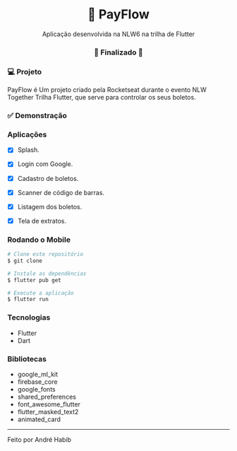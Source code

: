 

<!-- <p align="center">
  <img src="https://github.com/gabriel-nt/Payflow/blob/master/assets/images/logofull.png" alt="PayFlow" height="125"/>
</p> -->
<h1 align="center">
    🚀 PayFlow
</h1>
<p align="center">Aplicação desenvolvida na NLW6 na trilha de Flutter</p>

<h3 align="center"> 
🚧  Finalizado  🚧
</h3>


### 💻 Projeto

PayFlow é Um projeto criado pela Rocketseat durante o evento NLW Together Trilha Flutter, que serve para controlar os seus boletos. 

### ✅ Demonstração
<!-- <p>
  <img src="https://github.com/gabriel-nt/Payflow/blob/master/assets/images/cover.png" alt="PayFlow" />
</p> -->

### Aplicações

- [x] Splash.
- [x] Login com Google.
- [x] Cadastro de boletos.
- [x] Scanner de código de barras.
- [x] Listagem dos boletos.
- [x] Tela de extratos.


### Rodando o Mobile

```bash
# Clone este repositório
$ git clone 

# Instale as dependências
$ flutter pub get

# Execute a aplicação
$ flutter run
```

### Tecnologias

- Flutter
- Dart

### Bibliotecas

- google_ml_kit
- firebase_core
- google_fonts
- shared_preferences
- font_awesome_flutter
- flutter_masked_text2
- animated_card

<hr/>

Feito por André Habib
